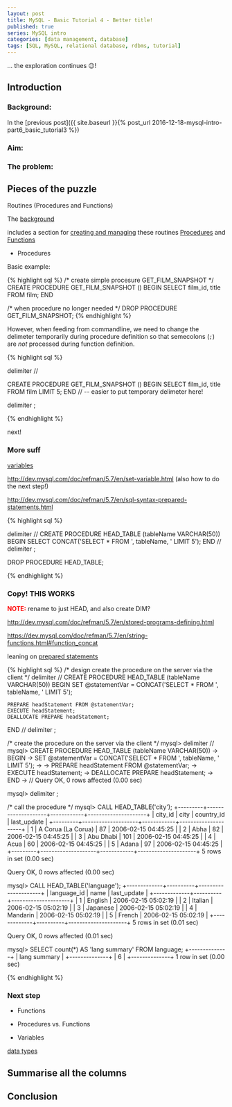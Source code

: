 ```yaml
---
layout: post
title: MySQL - Basic Tutorial 4 - Better title!
published: true
series: MySQL intro
categories: [data management, database]
tags: [SQL, MySQL, relational database, rdbms, tutorial]
---
```


... the exploration continues :wink:!

## Introduction

### Background:
In the [previous post]({{ site.baseurl }}{% post_url 2016-12-18-mysql-intro-part6_basic_tutorial3 %})


### Aim:



### The problem:

## Pieces of the puzzle

Routines (Procedures and Functions)

The [background](http://dev.mysql.com/doc/refman/5.7/en/stored-routines.html)

includes a section for [creating and managing](http://dev.mysql.com/doc/refman/5.7/en/stored-routines-syntax.html) these routines [Procedures](http://dev.mysql.com/doc/refman/5.7/en/create-procedure.html) and [Functions](http://dev.mysql.com/doc/refman/5.7/en/create-function.html)

* Procedures

Basic example:

{% highlight sql %}
/* create simple procesure GET_FILM_SNAPSHOT */
CREATE PROCEDURE GET_FILM_SNAPSHOT ()
BEGIN
    SELECT film_id, title FROM film;
END

/* when procedure no longer needed */
DROP PROCEDURE GET_FILM_SNAPSHOT;
{% endhighlight %}

However, when feeding from commandline, we need to change the delimeter temporarily during procedure definition so that semecolons (*`;`*) are _not_ processed during function definition. 

{% highlight sql %}

delimiter //

CREATE PROCEDURE GET_FILM_SNAPSHOT ()
    BEGIN
        SELECT film_id, title FROM film LIMIT 5;
    END
// -- easier to put temporary delimeter here!

delimiter ;

{% endhighlight %}

next!


### More suff

[variables](http://dev.mysql.com/doc/refman/5.7/en/stored-program-variables.html)

http://dev.mysql.com/doc/refman/5.7/en/set-variable.html (also how to do the next step!)

http://dev.mysql.com/doc/refman/5.7/en/sql-syntax-prepared-statements.html

{% highlight sql %}

delimiter //
CREATE PROCEDURE HEAD_TABLE (tableName VARCHAR(50))
BEGIN
    SELECT CONCAT('SELECT * FROM ', tableName, ' LIMIT 5');
END
//
delimiter ;

DROP PROCEDURE HEAD_TABLE;

{% endhighlight %}


### Copy! THIS WORKS

<b style="color:red;">NOTE:</b> rename to just HEAD, and also create DIM?

http://dev.mysql.com/doc/refman/5.7/en/stored-programs-defining.html

https://dev.mysql.com/doc/refman/5.7/en/string-functions.html#function_concat

leaning on [prepared statements](http://dev.mysql.com/doc/refman/5.7/en/sql-syntax-prepared-statements.html)

{% highlight sql %}
/* design create the procedure on the server via the client */
delimiter //
CREATE PROCEDURE HEAD_TABLE (tableName VARCHAR(50))
BEGIN
    SET @statementVar = CONCAT('SELECT * FROM ', tableName, ' LIMIT 5');

    PREPARE headStatement FROM @statementVar;
    EXECUTE headStatement;
    DEALLOCATE PREPARE headStatement;
END
//
delimiter ;

/* create the procedure on the server via the client */
mysql> delimiter //
mysql> CREATE PROCEDURE HEAD_TABLE (tableName VARCHAR(50))
    -> BEGIN
    ->     SET @statementVar = CONCAT('SELECT * FROM ', tableName, ' LIMIT 5');
    -> 
    ->     PREPARE headStatement FROM @statementVar;
    ->     EXECUTE headStatement;
    ->     DEALLOCATE PREPARE headStatement;
    -> END
    -> //
Query OK, 0 rows affected (0.00 sec)

mysql> delimiter ;

/* call the procedure */
mysql> CALL HEAD_TABLE('city');
+---------+--------------------+------------+---------------------+
| city_id | city               | country_id | last_update         |
+---------+--------------------+------------+---------------------+
|       1 | A Corua (La Corua) |         87 | 2006-02-15 04:45:25 |
|       2 | Abha               |         82 | 2006-02-15 04:45:25 |
|       3 | Abu Dhabi          |        101 | 2006-02-15 04:45:25 |
|       4 | Acua               |         60 | 2006-02-15 04:45:25 |
|       5 | Adana              |         97 | 2006-02-15 04:45:25 |
+---------+--------------------+------------+---------------------+
5 rows in set (0.00 sec)

Query OK, 0 rows affected (0.00 sec)

mysql> CALL HEAD_TABLE('language');
+-------------+----------+---------------------+
| language_id | name     | last_update         |
+-------------+----------+---------------------+
|           1 | English  | 2006-02-15 05:02:19 |
|           2 | Italian  | 2006-02-15 05:02:19 |
|           3 | Japanese | 2006-02-15 05:02:19 |
|           4 | Mandarin | 2006-02-15 05:02:19 |
|           5 | French   | 2006-02-15 05:02:19 |
+-------------+----------+---------------------+
5 rows in set (0.01 sec)

Query OK, 0 rows affected (0.01 sec)

mysql> SELECT count(*) AS 'lang summary' FROM language;
+--------------+
| lang summary |
+--------------+
|            6 |
+--------------+
1 row in set (0.00 sec)

{% endhighlight %}


### Next step
* Functions

* Procedures vs. Functions

* Variables

[data types](http://dev.mysql.com/doc/refman/5.7/en/data-types.html)

## Summarise all the columns



## Conclusion


